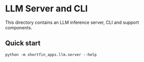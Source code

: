 # LLM Server and CLI

This directory contains an LLM inference server, CLI and support components.


## Quick start

```
python -m shortfin_apps.llm.server --help
```
